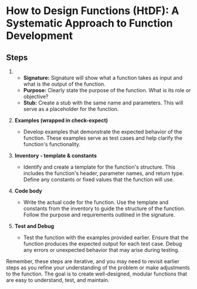 # How to Design Functions (HtDF): A Systematic Approach to Function Development

## Steps

1. - **Signature:** Signature will show what a function takes as input and what  is the output of the function.
    - **Purpose:** Clearly state the purpose of the function. What is its role or objective?
    - **Stub:** Create a stub with the same name and parameters. This will serve as a placeholder for the function. 

2. **Examples (wrapped in check-expect)**
    - Develop examples that demonstrate the expected behavior of the function. These examples serve as test cases and help clarify the function's functionality.

3. **Inventory - template & constants**
    - Identify and create a template for the function's structure. This includes the function's header, parameter names, and return type. Define any constants or fixed values that the function will use.

4. **Code body**
    - Write the actual code for the function. Use the template and constants from the inventory to guide the structure of the function. Follow the purpose and requirements outlined in the signature.

5. **Test and Debug**
    - Test the function with the examples provided earlier. Ensure that the function produces the expected output for each test case. Debug any errors or unexpected behavior that may arise during testing.

Remember, these steps are iterative, and you may need to revisit earlier steps as you refine your understanding of the problem or make adjustments to the function. The goal is to create well-designed, modular functions that are easy to understand, test, and maintain.

